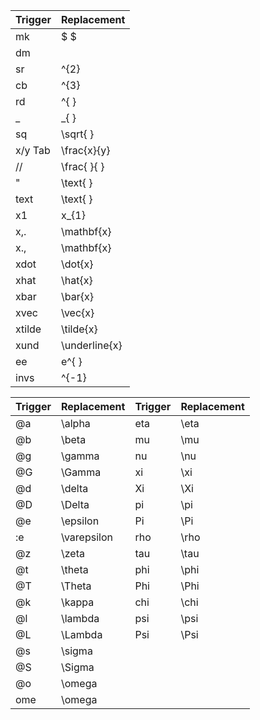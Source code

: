 | Trigger | Replacement   |
| ------- | ------------- |
| mk      | $ $           |
| dm      | $$  $$        |
| sr      | ^{2}          |
| cb      | ^{3}          |
| rd      | ^{ }          |
| _       | _{ }          |
| sq      | \sqrt{ }      |
| x/y Tab | \frac{x}{y}   |
| //      | \frac{ }{ }   |
| "       | \text{ }      |
| text    | \text{ }      |
| x1      | x_{1}         |
| x,.     | \mathbf{x}    |
| x.,     | \mathbf{x}    |
| xdot    | \dot{x}       |
| xhat    | \hat{x}       |
| xbar    | \bar{x}       |
| xvec    | \vec{x}       |
| xtilde  | \tilde{x}     |
| xund    | \underline{x} |
| ee      | e^{ }         |
| invs    | ^{-1}         |

| Trigger | Replacement | Trigger | Replacement |
| ------- | ----------- | ------- | ----------- |
| @a      | \alpha      | eta     | \eta        |
| @b      | \beta       | mu      | \mu         |
| @g      | \gamma      | nu      | \nu         |
| @G      | \Gamma      | xi      | \xi         |
| @d      | \delta      | Xi      | \Xi         |
| @D      | \Delta      | pi      | \pi         |
| @e      | \epsilon    | Pi      | \Pi         |
| :e      | \varepsilon | rho     | \rho        |
| @z      | \zeta       | tau     | \tau        |
| @t      | \theta      | phi     | \phi        |
| @T      | \Theta      | Phi     | \Phi        |
| @k      | \kappa      | chi     | \chi        |
| @l      | \lambda     | psi     | \psi        |
| @L      | \Lambda     | Psi     | \Psi        |
| @s      | \sigma      |         |             |
| @S      | \Sigma      |         |             |
| @o      | \omega      |         |             |
| ome     | \omega      |         |             |